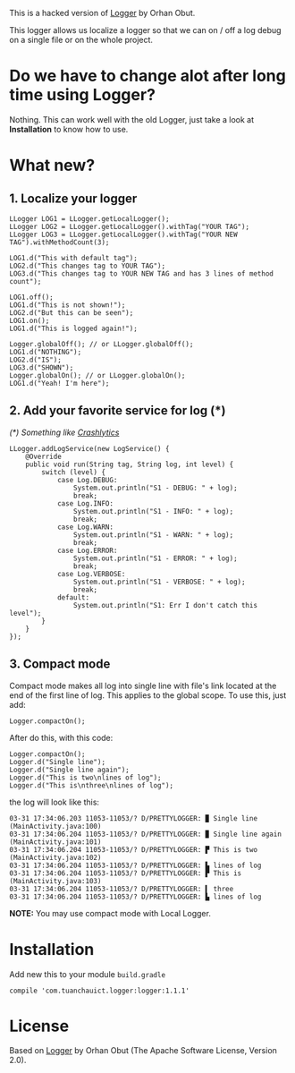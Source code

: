 This is a hacked version of [Logger](https://github.com/orhanobut/logger) by Orhan Obut.

This logger allows us localize a logger so that we can on / off a log debug on a single file or on the
whole project.

# Do we have to change alot after long time using Logger?

Nothing. This can work well with the old Logger, just take a look at **Installation** to know how to use.


# What new?

## 1. Localize your logger

    LLogger LOG1 = LLogger.getLocalLogger();
    LLogger LOG2 = LLogger.getLocalLogger().withTag("YOUR TAG");
    LLogger LOG3 = LLogger.getLocalLogger().withTag("YOUR NEW TAG").withMethodCount(3);

    LOG1.d("This with default tag");
    LOG2.d("This changes tag to YOUR TAG");
    LOG3.d("This changes tag to YOUR NEW TAG and has 3 lines of method count");

    LOG1.off();
    LOG1.d("This is not shown!");
    LOG2.d("But this can be seen");
    LOG1.on();
    LOG1.d("This is logged again!");

    Logger.globalOff(); // or LLogger.globalOff();
    LOG1.d("NOTHING");
    LOG2.d("IS");
    LOG3.d("SHOWN");
    Logger.globalOn(); // or LLogger.globalOn();
    LOG1.d("Yeah! I'm here");

## 2. Add your favorite service for log (*)

_(*) Something like [Crashlytics](https://www.crashlytics.com/)_

    LLogger.addLogService(new LogService() {
        @Override
        public void run(String tag, String log, int level) {
            switch (level) {
                case Log.DEBUG:
                    System.out.println("S1 - DEBUG: " + log);
                    break;
                case Log.INFO:
                    System.out.println("S1 - INFO: " + log);
                    break;
                case Log.WARN:
                    System.out.println("S1 - WARN: " + log);
                    break;
                case Log.ERROR:
                    System.out.println("S1 - ERROR: " + log);
                    break;
                case Log.VERBOSE:
                    System.out.println("S1 - VERBOSE: " + log);
                    break;
                default:
                    System.out.println("S1: Err I don't catch this level");
            }
        }
    });

## 3. Compact mode

Compact mode makes all log into single line with file's link located at the end of the first line of log. This
applies to the global scope. To use this, just add:

    Logger.compactOn();

After do this, with this code:

    Logger.compactOn();
    Logger.d("Single line");
    Logger.d("Single line again");
    Logger.d("This is two\nlines of log");
    Logger.d("This is\nthree\nlines of log");


the log will look like this:

    03-31 17:34:06.203 11053-11053/? D/PRETTYLOGGER: ▉ Single line  (MainActivity.java:100)
    03-31 17:34:06.204 11053-11053/? D/PRETTYLOGGER: ▉ Single line again  (MainActivity.java:101)
    03-31 17:34:06.204 11053-11053/? D/PRETTYLOGGER: ▛ This is two  (MainActivity.java:102)
    03-31 17:34:06.204 11053-11053/? D/PRETTYLOGGER: ▙ lines of log
    03-31 17:34:06.204 11053-11053/? D/PRETTYLOGGER: ▛ This is  (MainActivity.java:103)
    03-31 17:34:06.204 11053-11053/? D/PRETTYLOGGER: ▍ three
    03-31 17:34:06.204 11053-11053/? D/PRETTYLOGGER: ▙ lines of log


**NOTE:** You may use compact mode with Local Logger.

# Installation

Add new this to your module `build.gradle`


    compile 'com.tuanchauict.logger:logger:1.1.1'


# License

Based on [Logger](https://github.com/orhanobut/logger) by Orhan Obut (The Apache Software License, Version 2.0). 
